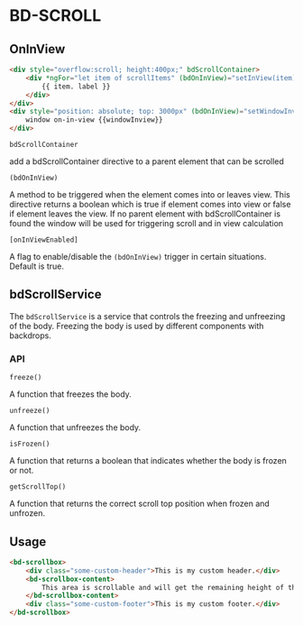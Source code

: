 # BD-SCROLL

## OnInView

```html
<div style="overflow:scroll; height:400px;" bdScrollContainer>
    <div *ngFor="let item of scrollItems" (bdOnInView)="setInView(item)" [ngStyle]="{'color': item.inView ? 'green' : 'red'}">
        {{ item. label }}
    </div>
</div>
<div style="position: absolute; top: 3000px" (bdOnInView)="setWindowInview($event)">
    window on-in-view {{windowInview}}
</div>
```
`bdScrollContainer` 

add a bdScrollContainer directive to a parent element that can be scrolled

`(bdOnInView)`

A method to be triggered when the element comes into or leaves view. This directive returns a boolean which is true if element 
comes into view or false if element leaves the view. If no parent element with bdScrollContainer is found the window will be used for triggering scroll and in view calculation

`[onInViewEnabled]`

A flag to enable/disable the `(bdOnInView)` trigger in certain situations. Default is true.


## bdScrollService

The `bdScrollService` is a service that controls the freezing and unfreezing of the body. Freezing the body is used by different components with backdrops.

### API

`freeze()`

A function that freezes the body.

`unfreeze()`

A function that unfreezes the body.

`isFrozen()`

A function that returns a boolean that indicates whether the body is frozen or not.

`getScrollTop()`

A function that returns the correct scroll top position when frozen and unfrozen.

## Usage

```html
<bd-scrollbox>
    <div class="some-custom-header">This is my custom header.</div>
    <bd-scrollbox-content>
        This area is scrollable and will get the remaining height of the scrollbox.
    </bd-scrollbox-content>
    <div class="some-custom-footer">This is my custom footer.</div>
</bd-scrollbox>
```
